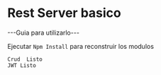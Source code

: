 # Rest Server basico

---Guia para utilizarlo---

Ejecutar ```Npm Install``` para reconstruir los modulos

``````
Crud  Listo
JWT Listo

```````